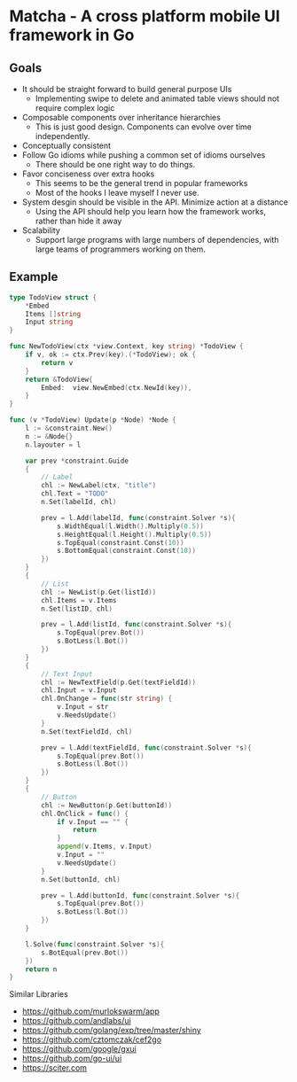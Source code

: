 # Matcha - A cross platform mobile UI framework in Go

## Goals
* It should be straight forward to build general purpose UIs
	* Implementing swipe to delete and animated table views should not require complex logic
* Composable components over inheritance hierarchies
	* This is just good design. Components can evolve over time independently.
* Conceptually consistent
* Follow Go idioms while pushing a common set of idioms ourselves
	* There should be one right way to do things.
* Favor conciseness over extra hooks
	* This seems to be the general trend in popular frameworks
	* Most of the hooks I leave myself I never use.
* System desgin should be visible in the API. Minimize action at a distance
	* Using the API should help you learn how the framework works, rather than hide it away
* Scalability
	* Support large programs with large numbers of dependencies, with large teams of programmers working on them.

## Example

```go
type TodoView struct {
	*Embed
	Items []string
	Input string
}

func NewTodoView(ctx *view.Context, key string) *TodoView {
	if v, ok := ctx.Prev(key).(*TodoView); ok {
		return v
	}
	return &TodoView{
		Embed:  view.NewEmbed(ctx.NewId(key)),
	}
}

func (v *TodoView) Update(p *Node) *Node {
	l := &constraint.New()
	n := &Node{}
	n.layouter = l

	var prev *constraint.Guide
	{
		// Label
		chl := NewLabel(ctx, "title")
		chl.Text = "TODO"
		n.Set(labelId, chl)

		prev = l.Add(labelId, func(constraint.Solver *s){
			s.WidthEqual(l.Width().Multiply(0.5))
			s.HeightEqual(l.Height().Multiply(0.5))
			s.TopEqual(constraint.Const(10))
			s.BottomEqual(constraint.Const(10))
		})
	}
	{
		// List
		chl := NewList(p.Get(listId))
		chl.Items = v.Items
		n.Set(listID, chl)

		prev = l.Add(listId, func(constraint.Solver *s){
			s.TopEqual(prev.Bot())
			s.BotLess(l.Bot())
		})
	}
	{
		// Text Input
		chl := NewTextField(p.Get(textFieldId))
		chl.Input = v.Input
		chl.OnChange = func(str string) {
			v.Input = str
			v.NeedsUpdate()
		}
		n.Set(textFieldId, chl)

		prev = l.Add(textFieldId, func(constraint.Solver *s){
			s.TopEqual(prev.Bot())
			s.BotLess(l.Bot())
		})
	}
	{
		// Button
		chl := NewButton(p.Get(buttonId))
		chl.OnClick = func() {
			if v.Input == "" {
				return
			}
			append(v.Items, v.Input)
			v.Input = ""
			v.NeedsUpdate()
		}
		n.Set(buttonId, chl)

		prev = l.Add(buttonId, func(constraint.Solver *s){
			s.TopEqual(prev.Bot())
			s.BotLess(l.Bot())
		})
	}

	l.Solve(func(constraint.Solver *s){
		s.BotEqual(prev.Bot())
	})
	return n
}
```

Similar Libraries

* https://github.com/murlokswarm/app
* https://github.com/andlabs/ui
* https://github.com/golang/exp/tree/master/shiny
* https://github.com/cztomczak/cef2go
* https://github.com/google/gxui
* https://github.com/go-ui/ui
* https://sciter.com
<!--
## Blah
### 

func (v *TodoView) Update(p *Node) *Node {
	n := &Node{}

	label := NewLabel(p.Get(labelId))
	label.Text = "TODO"
	n.Add(labelId, label)

	list := NewList(p.Get(listId))
	list.Items = v.Items
	n.Add(listID, list)

	text := NewTextField(p.Get(textFieldId))
	text.Input = v.Input
	text.OnChange = func(str string) {
		v.Input = str
		v.NeedsUpdate()
	}
	n.Add(textFieldId, textField)

	button := NewButton(p.Get(buttonId))
	button.OnClick = func() {
		if v.Input == "" {
			return
		}
		append(v.Items, v.Input)
		v.Input = ""
		v.NeedsUpdate()
	}
	n.Add(textFieldId, textField)
	scrollView := NewScrollView(p.Get(scrollId))
	contentView := NewTextField(scrollView.ContentView)
	scrollView.ContentView = contentView
}

## Drawing

What is the minimum api necessary for drawing? 
* Groups
* Shapes
* Shadow
* Fill Color
* Gradient
* Mask

## Layout

Layout should happen on a background thread. Parent always knows where the child is. Does this include 3d transforms? Rotations?

Ignore Transforms and rotations for now.

## Event 

Mouse, keyboard and touch input is handled by event handlers attached to each view. Events start at the handler deepest in the view hierarchy. Handlers are given an option to bubble the event further upwards or capture it. Multi-touch events will behave similar to UIGestureRecognizer.

Once a gesture recognizer recognizes a view, it should, start capturing events on the way down. 

What is the purpose of sending events down before going up? We can do UserInteractionEnabled easily. Once a gesture recognizer has begun recognizing an event, it can prevent other recognizers from accidentally triggering.

A event handlers should be able to track all input regardless of position. And event handlers should be able to cancel other event handlers.

### UIGestureRecognizer

iOS has a great API in UIGestureRecognizer. It does have the complexity of `canBePreventedByGestureRecognizer:` and `canPreventGestureRecognizer:`. Is there a way to do this in a declarative manner? We could give each event handler a `priority` value. Or we could refer to other gesture recognizers by a keypath. How does this work with the view tree? Is there a way we could reduce the scope of UIGestureRecognizer, to give us wins in other areas?

### Use Case: Double Tap and Single Tap

In Safari, double tap zoom the page while a single tap opens a link. Even if the single tap event handler is activated, it must wait for the double tap handler to verify that it is complete. How do we choose which handler to prefer? We could base it on the one that took a longer time to respond. Are there other options we could use to determine the winner? One possibility is we use the eventHandler array order to hint at priority?

### Use Case: Tap Drag and Drag Tap

Similar to the double Tap and single Tap in Safari, you could imagine event handlers initiating at separate times. Again how do we determine the winner?

### Use Case: Button inside Button vs Button in ScrollView

If you have a button inside of another touchable area. The inner button should take priority. However if you have a button in a scrollView, and the scroll drags then the scroll should take priority.

Alternately we could use a signal outside of the event system to cancel the button press. Or the eventHandlers could mediate between themselves? 

Press and Hold =  press -> hold
Double tap = press -> release -> press -> release
Button = press -> hold / drag -> release
Scroll = press -> hold / drag

- ScrollView : Scroll, Double Tap
	- Button : Button, Press and Hold

Scenario 1: press -> release. Only the button will be triggered. But double tap is waiting to trigger?
Scenario 2: press -> hold. Press and Hold will be triggered. Button will be waiting to trigger.
We can give Press and Hold priority by ordering them.
Scenario 3: press -> drag. Scroll will be triggered.

It seems that we are waiting for all gesture recognizers to get out of the possible state. At which point the first to complete is the winner.

Possible -> Began -> Ended/Cancelled

### Other Use Cases
* UserInteractionEnabled = False
* Scrolling
* Button activation cancelled by vertical scrolling but not horizontal
* Pinch to zoom
* Highlighting a view and dragging outside of it and back in.
* Horizontal swipe on tableview to show delete button
* Touch driven animations. AKA swipe back to navigate.

How do I do this in an abstract manner, that doesn't need built in support similar to our constraint system? Also note the gesture recognizer lower in the heirarchy wins.

We could wrap it the event, and rebubble. There needs to be some synchronization mechanism, so that when an event completes, it notifies the other gesture recognizers that they should cancel. The gesture recognizers need to intercept the events before anything else hit. GestureEvent separate from a touch event? 

GestureCompletedEvent {}

GestureEvent {
	Events []Event
	Possible bool
	Complete func()complete
}

GestureEvent flows through the system. If any are possible, then do nothing. When a gesture flows through and possible is still false, but complete is true. Call the completion() and send through a GestureCompleteEvent. 

## Animations

## Updating

What if we didn't need to call NeedsUpdate? We have it so that when a component modifies itself, it can trigger a rerender. Also to give opportunity to stop the update from flowing downwards.
Instead of calling setters, NeedsUpdate will automatically flow through the entire tree. We can stop by calling, DoesntNeedsUpdate()?

Rather than calling setState(). We instead mark v.NeedsUpdate(). And instead of passing in components, we assume you don't modify components except in the Update() func.-->
